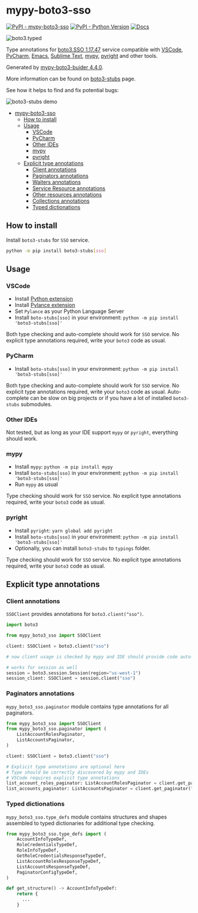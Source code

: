 # mypy-boto3-sso

[![PyPI - mypy-boto3-sso](https://img.shields.io/pypi/v/mypy-boto3-sso.svg?color=blue)](https://pypi.org/project/mypy-boto3-sso)
[![PyPI - Python Version](https://img.shields.io/pypi/pyversions/mypy-boto3-sso.svg?color=blue)](https://pypi.org/project/mypy-boto3-sso)
[![Docs](https://img.shields.io/readthedocs/mypy-boto3-builder.svg?color=blue)](https://mypy-boto3-builder.readthedocs.io/)

![boto3.typed](https://github.com/vemel/mypy_boto3_builder/raw/master/logo.png)

Type annotations for
[boto3.SSO 1.17.47](https://boto3.amazonaws.com/v1/documentation/api/1.17.47/reference/services/sso.html#SSO) service
compatible with
[VSCode](https://code.visualstudio.com/),
[PyCharm](https://www.jetbrains.com/pycharm/),
[Emacs](https://www.gnu.org/software/emacs/),
[Sublime Text](https://www.sublimetext.com/),
[mypy](https://github.com/python/mypy),
[pyright](https://github.com/microsoft/pyright)
and other tools.

Generated by [mypy-boto3-buider 4.4.0](https://github.com/vemel/mypy_boto3_builder).

More information can be found on [boto3-stubs](https://pypi.org/project/boto3-stubs/) page.

See how it helps to find and fix potential bugs:

![boto3-stubs demo](https://github.com/vemel/mypy_boto3_builder/raw/master/demo.gif)

- [mypy-boto3-sso](#mypy-boto3-sso)
  - [How to install](#how-to-install)
  - [Usage](#usage)
    - [VSCode](#vscode)
    - [PyCharm](#pycharm)
    - [Other IDEs](#other-ides)
    - [mypy](#mypy)
    - [pyright](#pyright)
  - [Explicit type annotations](#explicit-type-annotations)
    - [Client annotations](#client-annotations)
    - [Paginators annotations](#paginators-annotations)
    - [Waiters annotations](#waiters-annotations)
    - [Service Resource annotations](#service-resource-annotations)
    - [Other resources annotations](#other-resources-annotations)
    - [Collections annotations](#collections-annotations)
    - [Typed dictionations](#typed-dictionations)

## How to install

Install `boto3-stubs` for `SSO` service.

```bash
python -m pip install boto3-stubs[sso]
```

## Usage

### VSCode

- Install [Python extension](https://marketplace.visualstudio.com/items?itemName=ms-python.python)
- Install [Pylance extension](https://marketplace.visualstudio.com/items?itemName=ms-python.vscode-pylance)
- Set `Pylance` as your Python Language Server
- Install `boto-stubs[sso]` in your environment: `python -m pip install 'boto3-stubs[sso]'`

Both type checking and auto-complete should work for `SSO` service.
No explicit type annotations required, write your `boto3` code as usual.

### PyCharm

- Install `boto-stubs[sso]` in your environment: `python -m pip install 'boto3-stubs[sso]'`

Both type checking and auto-complete should work for `SSO` service.
No explicit type annotations required, write your `boto3` code as usual.
Auto-complete can be slow on big projects or if you have a lot of installed `boto3-stubs` submodules.

### Other IDEs

Not tested, but as long as your IDE support `mypy` or `pyright`, everything should work.

### mypy

- Install `mypy`: `python -m pip install mypy`
- Install `boto-stubs[sso]` in your environment: `python -m pip install 'boto3-stubs[sso]'`
- Run `mypy` as usual

Type checking should work for `SSO` service.
No explicit type annotations required, write your `boto3` code as usual.

### pyright

- Install `pyright`: `yarn global add pyright`
- Install `boto-stubs[sso]` in your environment: `python -m pip install 'boto3-stubs[sso]'`
- Optionally, you can install `boto3-stubs` to `typings` folder.

Type checking should work for `SSO` service.
No explicit type annotations required, write your `boto3` code as usual.

## Explicit type annotations

### Client annotations

`SSOClient` provides annotations for `boto3.client("sso")`.

```python
import boto3

from mypy_boto3_sso import SSOClient

client: SSOClient = boto3.client("sso")

# now client usage is checked by mypy and IDE should provide code auto-complete

# works for session as well
session = boto3.session.Session(region="us-west-1")
session_client: SSOClient = session.client("sso")
```

### Paginators annotations

`mypy_boto3_sso.paginator` module contains type annotations for all paginators.

```python
from mypy_boto3_sso import SSOClient
from mypy_boto3_sso.paginator import (
    ListAccountRolesPaginator,
    ListAccountsPaginator,
)

client: SSOClient = boto3.client("sso")

# Explicit type annotations are optional here
# Type should be correctly discovered by mypy and IDEs
# VSCode requires explicit type annotations
list_account_roles_paginator: ListAccountRolesPaginator = client.get_paginator("list_account_roles")
list_accounts_paginator: ListAccountsPaginator = client.get_paginator("list_accounts")
```







### Typed dictionations

`mypy_boto3_sso.type_defs` module contains structures and shapes assembled
to typed dictionaries for additional type checking.

```python
from mypy_boto3_sso.type_defs import (
    AccountInfoTypeDef,
    RoleCredentialsTypeDef,
    RoleInfoTypeDef,
    GetRoleCredentialsResponseTypeDef,
    ListAccountRolesResponseTypeDef,
    ListAccountsResponseTypeDef,
    PaginatorConfigTypeDef,
)

def get_structure() -> AccountInfoTypeDef:
    return {
      ...
    }
```
